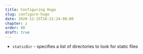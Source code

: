 ```yaml
---
title: Configuring Hugo
slug: configure-hugo
date: 2020-12-15T16:21:24-08:00
chapter: z
order: 00
draft: true
---
```


- `staticDir` - specifies a list of directories to look for static files

